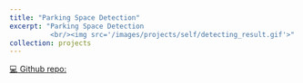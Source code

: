 ```yaml
---
title: "Parking Space Detection"
excerpt: "Parking Space Detection 
          <br/><img src='/images/projects/self/detecting_result.gif'>"
collection: projects
---
```

[:computer: Github repo:](https://github.com/yi-cheng-liu/park_space_detection)

